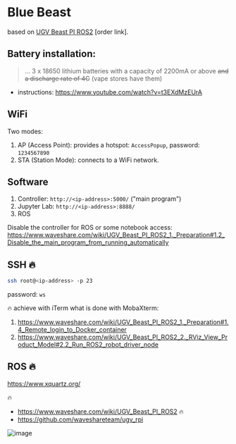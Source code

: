 # Blue Beast

based on [UGV Beast PI ROS2](https://www.waveshare.com/ugv-beast-ros2-kit.htm) [order link].

## Battery installation:

> ... 3 x 18650 lithium batteries with a capacity of 2200mA or above ~~and a discharge rate of 4C~~ (vape stores have them)

- instructions: https://www.youtube.com/watch?v=t3EXdMzEUrA

## WiFi

Two modes:

1. AP (Access Point): provides a hotspot: `AccessPopup`, password: `1234567890`
2. STA (Station Mode): connects to a WiFi network.

## Software

1. Controller: `http://<ip-address>:5000/` ("main program")
2. Jupyter Lab: `http://<ip-address>:8888/`
3. ROS

Disable the controller for ROS or some notebook access: https://www.waveshare.com/wiki/UGV_Beast_PI_ROS2_1._Preparation#1.2_Disable_the_main_program_from_running_automatically

## SSH 🔥

```bash
ssh root@<ip-address> -p 23
```

password: `ws`

🔥 achieve with iTerm what is done with MobaXterm: 
1. https://www.waveshare.com/wiki/UGV_Beast_PI_ROS2_1._Preparation#1.4_Remote_login_to_Docker_container
2. https://www.waveshare.com/wiki/UGV_Beast_PI_ROS2_2._RViz_View_Product_Model#2.2_Run_ROS2_robot_driver_node

## ROS 🔥

https://www.xquartz.org/

🔥

- https://www.waveshare.com/wiki/UGV_Beast_PI_ROS2 🔥
- https://github.com/waveshareteam/ugv_rpi

![image](https://github.com/waveshareteam/ugv_rpi/raw/main/media/UGV-Rover-details-23.jpg)